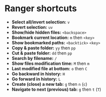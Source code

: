 # Ranger shortcuts
- **Select all/invert selection:** `v`
- **Revert selection:** `uv`
- **Show/hide hidden files:** `<backspace>`
- **Bookmark current location:** `m` then `<key>`
- **Show bookmarked paths:** `<backtick>` `<key>`
- **Copy & paste folder:** `yy` then `pp`
- **Cut & paste folder:** `dd` then `pp`
- **Search by filename:** `/`
- **Show files modification time:** `M` then `m`
- **Last modified file at bottom:** `o` then `C`
- **Go backward in history:** `H`
- **Go forward in history:** `L`
- **Create (close) a new tab:** `g` then `n` (`c`)
- **Navigate to next (previous) tab:** `g` then `t` (`T`)
